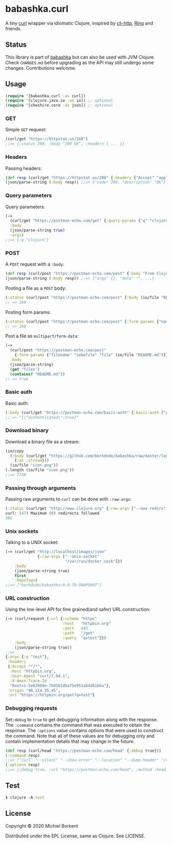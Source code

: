 # babashka.curl

A tiny [curl](https://curl.haxx.se/) wrapper via idiomatic Clojure, inspired by [clj-http](https://github.com/dakrone/clj-http#philosophy), [Ring](https://github.com/ring-clojure/ring) and friends.

## Status

This library is part of [babashka](https://github.com/borkdude/babashka/)
but can also be used with JVM Clojure. Check `CHANGES.md` before
upgrading as the API may still undergo some changes. Contributions welcome.

## Usage

``` clojure
(require '[babashka.curl :as curl])
(require '[clojure.java.io :as io]) ;; optional
(require '[cheshire.core :as json]) ;; optional
```

### GET

Simple `GET` request:

``` clojure
(curl/get "https://httpstat.us/200")
;;=> {:status 200, :body "200 OK", :headers { ... }}
```

### Headers

Passing headers:

``` clojure
(def resp (curl/get "https://httpstat.us/200" {:headers {"Accept" "application/json"}}))
(json/parse-string (:body resp)) ;;=> {"code" 200, "description" "OK"}
```

### Query parameters

Query parameters:

``` clojure
(->
  (curl/get "https://postman-echo.com/get" {:query-params {"q" "clojure"}})
  :body
  (json/parse-string true)
  :args)
;;=> {:q "clojure"}
```

### POST

A `POST` request with a `:body`:

``` clojure
(def resp (curl/post "https://postman-echo.com/post" {:body "From Clojure"}))
(json/parse-string (:body resp)) ;;=> {"args" {}, "data" "", ...}
```

Posting a file as a `POST` body:

``` clojure
(:status (curl/post "https://postman-echo.com/post" {:body (io/file "README.md")}))
;; => 200
```

Posting form params:

``` clojure
(:status (curl/post "https://postman-echo.com/post" {:form-params {"name" "Michiel"}}))
;; => 200
```

Post a file as `multipart/form-data`:

``` clojure
(->
  (curl/post "https://postman-echo.com/post"
    {:form-params {"filename" "somefile" "file" (io/file "README.md")}})
  :body
  (json/parse-string)
  (get "files")
  (contains? "README.md"))
;; => true
```

### Basic auth

Basic auth:

``` clojure
(:body (curl/get "https://postman-echo.com/basic-auth" {:basic-auth ["postman" "password"]}))
;; => "{\"authenticated\":true}"
```

### Download binary

Download a binary file as a stream:

``` clojure
(io/copy
  (:body (curl/get "https://github.com/borkdude/babashka/raw/master/logo/icon.png"
    {:as :stream}))
  (io/file "icon.png"))
(.length (io/file "icon.png"))
;;=> 7748
```

### Passing through arguments

Passing raw arguments to `curl` can be done with `:raw-args`:

``` clojure
(:status (curl/get "http://www.clojure.org" {:raw-args ["--max-redirs" "0"]}))
curl: (47) Maximum (0) redirects followed
301
```

### Unix sockets

Talking to a UNIX socket:

``` clojure
(-> (curl/get "http://localhost/images/json"
              {:raw-args ["--unix-socket"
                          "/var/run/docker.sock"]})
    :body
    (json/parse-string true)
    first
    :RepoTags)
;;=> ["borkdude/babashka:0.0.79-SNAPSHOT"]
```

### URL construction

Using the low-level API for fine grained(and safer) URL construction:

``` clojure
(-> (curl/request {:url {:scheme "https"
                         :host   "httpbin.org"
                         :port   443
                         :path   "/get"
                         :query  "q=test"}})
    :body
    (json/parse-string true))
;;=>
{:args {:q "test"},
 :headers
 {:Accept "*/*",
  :Host "httpbin.org",
  :User-Agent "curl/7.64.1",
  :X-Amzn-Trace-Id
  "Root=1-5e63989e-7bd5b1dba75e951a84d61b6a"},
 :origin "46.114.35.45",
 :url "https://httpbin.org/get?q=test"}
```

### Debugging requests

Set`:debug` to `true` to get debugging information along with the response. The
`:command` contains the command that was executed to obtain the response. The
`:options` value contains options that were used to construct the command. Note
that all of these values are for debugging only and contain implementation
details that may change in the future.

``` clojure
(def resp (curl/head "https://postman-echo.com/head" {:debug true}))
(:command resp)
;;=> ["curl" "--silent" "--show-error" "--location" "--dump-header" "/var/folders/2m/h3cvrr1x4296p315vbk7m32c0000gp/T/babashka.curl16567082489957878064.headers" "--head" "https://postman-echo.com/head"]
(:options resp)
;;=> {:debug true, :url "https://postman-echo.com/head", :method :head, :header-file #object[java.io.File 0x61d34b4 "/var/folders/2m/h3cvrr1x4296p315vbk7m32c0000gp/T/babashka.curl16567082489957878064.headers"]}
```

## Test

``` clojure
$ clojure -A:test
```

## License

Copyright © 2020 Michiel Borkent

Distributed under the EPL License, same as Clojure. See LICENSE.
